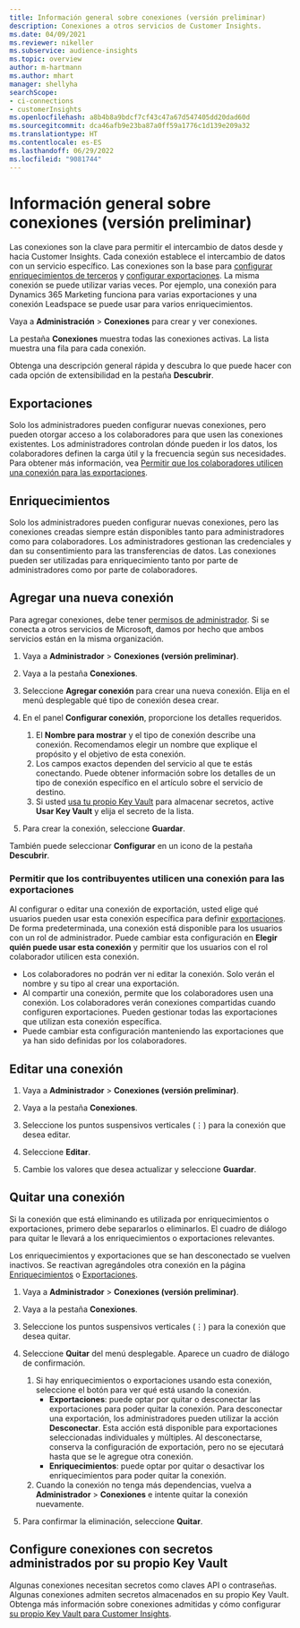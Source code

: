 ```yaml
---
title: Información general sobre conexiones (versión preliminar)
description: Conexiones a otros servicios de Customer Insights.
ms.date: 04/09/2021
ms.reviewer: nikeller
ms.subservice: audience-insights
ms.topic: overview
author: m-hartmann
ms.author: mhart
manager: shellyha
searchScope:
- ci-connections
- customerInsights
ms.openlocfilehash: a8b4b8a9bdcf7cf43c47a67d547405dd20dad60d
ms.sourcegitcommit: dca46afb9e23ba87a0ff59a1776c1d139e209a32
ms.translationtype: HT
ms.contentlocale: es-ES
ms.lasthandoff: 06/29/2022
ms.locfileid: "9081744"
---
```

# <a name="connections-preview-overview"></a>Información general sobre conexiones (versión preliminar)

Las conexiones son la clave para permitir el intercambio de datos desde y hacia Customer Insights. Cada conexión establece el intercambio de datos con un servicio específico. Las conexiones son la base para [configurar enriquecimientos de terceros](enrichment-hub.md) y [configurar exportaciones](export-destinations.md). La misma conexión se puede utilizar varias veces. Por ejemplo, una conexión para Dynamics 365 Marketing funciona para varias exportaciones y una conexión Leadspace se puede usar para varios enriquecimientos.

Vaya a **Administración** > **Conexiones** para crear y ver conexiones.

La pestaña **Conexiones** muestra todas las conexiones activas. La lista muestra una fila para cada conexión.

Obtenga una descripción general rápida y descubra lo que puede hacer con cada opción de extensibilidad en la pestaña **Descubrir**.

## <a name="exports"></a>Exportaciones

Solo los administradores pueden configurar nuevas conexiones, pero pueden otorgar acceso a los colaboradores para que usen las conexiones existentes. Los administradores controlan dónde pueden ir los datos, los colaboradores definen la carga útil y la frecuencia según sus necesidades. Para obtener más información, vea [Permitir que los colaboradores utilicen una conexión para las exportaciones](#allow-contributors-to-use-a-connection-for-exports).

## <a name="enrichments"></a>Enriquecimientos

Solo los administradores pueden configurar nuevas conexiones, pero las conexiones creadas siempre están disponibles tanto para administradores como para colaboradores. Los administradores gestionan las credenciales y dan su consentimiento para las transferencias de datos. Las conexiones pueden ser utilizadas para enriquecimiento tanto por parte de administradores como por parte de colaboradores.

## <a name="add-a-new-connection"></a>Agregar una nueva conexión

Para agregar conexiones, debe tener [permisos de administrador](permissions.md). Si se conecta a otros servicios de Microsoft, damos por hecho que ambos servicios están en la misma organización.

1. Vaya a **Administrador** > **Conexiones (versión preliminar)**.

1. Vaya a la pestaña **Conexiones**.

1. Seleccione **Agregar conexión** para crear una nueva conexión. Elija en el menú desplegable qué tipo de conexión desea crear.

1. En el panel **Configurar conexión**, proporcione los detalles requeridos.
   1. El **Nombre para mostrar** y el tipo de conexión describe una conexión. Recomendamos elegir un nombre que explique el propósito y el objetivo de esta conexión.
   1. Los campos exactos dependen del servicio al que te estás conectando. Puede obtener información sobre los detalles de un tipo de conexión específico en el artículo sobre el servicio de destino.
   1. Si usted [usa tu propio Key Vault](use-azure-key-vault.md) para almacenar secretos, active **Usar Key Vault** y elija el secreto de la lista.

1. Para crear la conexión, seleccione **Guardar**.

También puede seleccionar **Configurar** en un icono de la pestaña **Descubrir**.

### <a name="allow-contributors-to-use-a-connection-for-exports"></a>Permitir que los contribuyentes utilicen una conexión para las exportaciones

Al configurar o editar una conexión de exportación, usted elige qué usuarios pueden usar esta conexión específica para definir [exportaciones](export-destinations.md). De forma predeterminada, una conexión está disponible para los usuarios con un rol de administrador. Puede cambiar esta configuración en **Elegir quién puede usar esta conexión** y permitir que los usuarios con el rol colaborador utilicen esta conexión.

- Los colaboradores no podrán ver ni editar la conexión. Solo verán el nombre y su tipo al crear una exportación.
- Al compartir una conexión, permite que los colaboradores usen una conexión. Los colaboradores verán conexiones compartidas cuando configuren exportaciones. Pueden gestionar todas las exportaciones que utilizan esta conexión específica.
- Puede cambiar esta configuración manteniendo las exportaciones que ya han sido definidas por los colaboradores.

## <a name="edit-a-connection"></a>Editar una conexión

1. Vaya a **Administrador** > **Conexiones (versión preliminar)**.

1. Vaya a la pestaña **Conexiones**.

1. Seleccione los puntos suspensivos verticales (&vellip;) para la conexión que desea editar.

1. Seleccione **Editar**.

1. Cambie los valores que desea actualizar y seleccione **Guardar**.

## <a name="remove-a-connection"></a>Quitar una conexión

Si la conexión que está eliminando es utilizada por enriquecimientos o exportaciones, primero debe separarlos o eliminarlos. El cuadro de diálogo para quitar le llevará a los enriquecimientos o exportaciones relevantes.

Los enriquecimientos y exportaciones que se han desconectado se vuelven inactivos. Se reactivan agregándoles otra conexión en la página [Enriquecimientos](enrichment-hub.md) o [Exportaciones](export-destinations.md).

1. Vaya a **Administrador** > **Conexiones (versión preliminar)**.

1. Vaya a la pestaña **Conexiones**.

1. Seleccione los puntos suspensivos verticales (&vellip;) para la conexión que desea quitar.

1. Seleccione **Quitar** del menú desplegable. Aparece un cuadro de diálogo de confirmación.

   1. Si hay enriquecimientos o exportaciones usando esta conexión, seleccione el botón para ver qué está usando la conexión.
      - **Exportaciones**: puede optar por quitar o desconectar las exportaciones para poder quitar la conexión. Para desconectar una exportación, los administradores pueden utilizar la acción **Desconectar**. Esta acción está disponible para exportaciones seleccionadas individuales y múltiples. Al desconectarse, conserva la configuración de exportación, pero no se ejecutará hasta que se le agregue otra conexión.
      - **Enriquecimientos**: puede optar por quitar o desactivar los enriquecimientos para poder quitar la conexión.
   1. Cuando la conexión no tenga más dependencias, vuelva a **Administrador** > **Conexiones** e intente quitar la conexión nuevamente.

1. Para confirmar la eliminación, seleccione **Quitar**.

## <a name="set-up-connections-with-secrets-managed-by-your-own-key-vault"></a>Configure conexiones con secretos administrados por su propio Key Vault

Algunas conexiones necesitan secretos como claves API o contraseñas. Algunas conexiones admiten secretos almacenados en su propio Key Vault. Obtenga más información sobre conexiones admitidas y cómo configurar [su propio Key Vault para Customer Insights](use-azure-key-vault.md).
